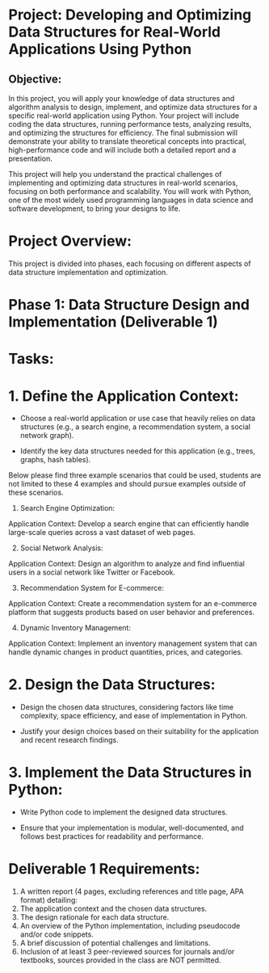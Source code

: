 # Project: Developing and Optimizing Data Structures for Real-World Applications Using Python
## Objective:
In this project, you will apply your knowledge of data structures and algorithm analysis to design, implement, and optimize data structures for a specific real-world application using Python. Your project will include coding the data structures, running performance tests, analyzing results, and optimizing the structures for efficiency. The final submission will demonstrate your ability to translate theoretical concepts into practical, high-performance code and will include both a detailed report and a presentation.

This project will help you understand the practical challenges of implementing and optimizing data structures in real-world scenarios, focusing on both performance and scalability. You will work with Python, one of the most widely used programming languages in data science and software development, to bring your designs to life.

# Project Overview:
This project is divided into phases, each focusing on different aspects of data structure implementation and optimization.

# Phase 1: Data Structure Design and Implementation (Deliverable 1)
# Tasks:
# 1. Define the Application Context:

  - Choose a real-world application or use case that heavily relies on data structures (e.g., a search engine, a recommendation system, a social network graph).

  - Identify the key data structures needed for this application (e.g., trees, graphs, hash tables).

Below please find three example scenarios that could be used, students are not limited to these 4 examples and should pursue examples outside of these scenarios.

1. Search Engine Optimization:

Application Context: Develop a search engine that can efficiently handle large-scale queries across a vast dataset of web pages.

2. Social Network Analysis:

Application Context: Design an algorithm to analyze and find influential users in a social network like Twitter or Facebook.

3. Recommendation System for E-commerce:

Application Context: Create a recommendation system for an e-commerce platform that suggests products based on user behavior and preferences.

4. Dynamic Inventory Management:

Application Context: Implement an inventory management system that can handle dynamic changes in product quantities, prices, and categories.



# 2. Design the Data Structures:

  - Design the chosen data structures, considering factors like time complexity, space efficiency, and ease of implementation in Python.

  - Justify your design choices based on their suitability for the application and recent research findings.



# 3. Implement the Data Structures in Python:

  - Write Python code to implement the designed data structures.

  - Ensure that your implementation is modular, well-documented, and follows best practices for readability and performance.



# Deliverable 1 Requirements:

1. A written report (4 pages, excluding references and title page, APA format) detailing:
2. The application context and the chosen data structures.
3. The design rationale for each data structure.
4. An overview of the Python implementation, including pseudocode and/or code snippets.
5. A brief discussion of potential challenges and limitations.
6. Inclusion of at least 3 peer-reviewed sources for journals and/or textbooks, sources provided in the class are NOT permitted.
